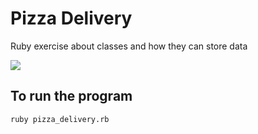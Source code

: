 # Pizza Delivery

Ruby exercise about classes and how they can store data

[![](http://res.cloudinary.com/mdfchucknorris/image/upload/v1512144810/Screenshot_from_2017-12-01_17-11-41_xwyrbk.png)](http://res.cloudinary.com/mdfchucknorris/image/upload/v1512144810/Screenshot_from_2017-12-01_17-11-41_xwyrbk.png)

## To run the program
```bash
ruby pizza_delivery.rb
```
